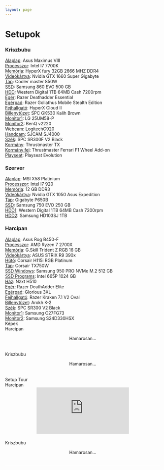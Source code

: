 ```yaml
---
layout: page
---
```


  <div style="border-bottom: solid 1px white;">
  <h1 class="fő_cím">Setupok</h1>
  <div class="setup"><!--main-->
      <div class="c2">
        <div class="setup_cont">
      <!--kriszbubu setup-->
           <h3 class="cím">Kriszbubu</h3>
        	 <a class="cucc" href="https://www.asus.com/hu/Motherboards-Components/Motherboards/All-series/MAXIMUS-VIII-HERO/">Alaplap</a>: Asus Maximus VIII<br>
        	 <a class="cucc" href="https://ark.intel.com/content/www/us/en/ark/products/97129/intel-core-i7-7700k-processor-8m-cache-up-to-4-50-ghz.html">Processzor</a>: Intel I7 7700K<br>
        	 <a class="cucc" href="https://www.hyperxgaming.com/en/memory/fury-ddr4">Memória</a>: HyperX fury 32GB 2666 MHZ DDR4<br>
        	 <a class="cucc" href="https://www.gigabyte.com/Graphics-Card/GV-N166SGAMING-OC-6GD#kf">Videókártya</a>: Nvidia GTX 1660 Super Gigabyte<br>
        	 <a class="cucc" href="https://www.coolermaster.com/catalog/power-supplies/v-series/v850/">Táp</a>: Cooler master 850W<br>
        	 <a class="cucc" href="https://www.samsung.com/hu/memory-storage/860-evo-sata-3-2-5-ssd/MZ-76E500BEU/">SSD</a>: Samsung 860 EVO 500 GB<br>
        	 <a class="cucc" href="https://edigital.hu/belso-merevlemez/wd-green-35-1tb-merevlemez-wd10ears-western-digital-p55375">HDD</a>: Western Digital 1TB 64MB Cash 7200rpm<br>
        	 <a class="cucc" href="https://www.razer.com/gaming-mice/razer-deathadder-essential">Egér</a>: Razer Deathadder Essential<br>
        	 <a class="cucc" href="https://www.razer.com/gaming-mouse-mats/razer-goliathus-mobile-stealth-edition">Egérpad</a>: Razer Goliathus Mobile Stealth Edition<br>
        	 <a class="cucc" href="https://www.hyperxgaming.com/us/headsets/cloud-gaming-headset?partnum=KHX-HSCP-RD">Fejhallgató</a>: HyperX Cloud II<br>
        	 <a class="cucc" href="https://spcgear.com/en/product/gk530-tournament-kailh-brown-rgb/">Billenytűzet</a>: SPC GK530 Kalih Brown<br>
        	 <a class="cucc" href="https://www.lg.com/hu/monitorok/lg-25UM58-ultrawide-ips-monitor">Monitor1</a>: LG 25UM58-P<br>
        	 <a class="cucc" href="https://www.arukereso.hu/monitor-c3126/benq/v2220-p41817792/#">Monitor2</a>: BenQ v2220<br>
        	 <a class="cucc" href="https://www.logitech.com/en-gb/product/hd-pro-webcam-c920">Webcam</a>: LogitechC920<br>
        	 <a class="cucc" href="http://www.sjcammagyarorszag.hu/SJ4000-WIFI-sportkamera-akciokamera-gyari-alapcsom">Handcam</a>: SJCAM SJ4000<br>
           <a class="cucc" href="https://spcgear.com/en/product/sr300f-v2-bk/">Szék</a>: SPC SR300F V2 Black<br>
        	 <a class="cucc" href="https://www.thrustmaster.com/en_US/products/tx-racing-wheel-servo-base">Kormány</a>: Thrustmaster TX<br>
        	 <a class="cucc" href="https://www.alza.hu/thrustmaster-ferrari-f1-wheel-add-on-d3850683.htm?kampan=adw_alza_pla_all_smart-shopping-campaign_produkty_prislusenstvi-pro-it-tv_c_9050390_MA516j3&gclid=CjwKCAiA8ov_BRAoEiwAOZogwSt0HnumeBBRZ_Pj0hev-Rv91rBV5Naw3xSGMOHg1IqjivbTyriY_BoC4Q4QAvD_BwE">Kormány fej</a>: Thrustmaster Ferrari F1 Wheel Add-on<br>
        	 <a class="cucc" href="https://jatekkonzol-kiegeszito.arukereso.hu/playseat/evolution-rem-00004-6-p81940656/">Playseat</a>: Playseat Evolution<br>
       </div>

<div class="setup_cont">
       <!--szervergép-->
           <h3 class="cím">Szerver</h3>
         	 <a class="cucc" href="https://www.msi.com/Motherboard/support/X58_Platinum">Alaplap</a>: MSI X58 Platinium<br>
         	 <a class="cucc" href="https://ark.intel.com/content/www/us/en/ark/products/37147/intel-core-i7-920-processor-8m-cache-2-66-ghz-4-80-gt-s-intel-qpi.html?wapkw=i7%20920">Processzor</a>: Intel I7 920<br>
         	 <a class="cucc" href="">Memória</a>: 12 GB DDR3<br>
         	 <a class="cucc" href="https://www.nvidia.com/en-in/geforce/products/10series/geforce-gtx-1050/">Videókártya</a>: Nvidia GTX 1050 Asus Expedition<br>
         	 <a class="cucc" href="https://www.gigabyte.com/Power-Supply/Power-Supply#kf">Táp</a>: Gigabyte P650B<br>
         	 <a class="cucc" href="https://www.samsung.com/hu/memory-storage/750-evo-sata-3-2-5-inch-ssd/MZ-750250BW/">SSD</a>: Samsung 750 EVO 250 GB<br>
         	 <a class="cucc" href="https://edigital.hu/belso-merevlemez/wd-green-35-1tb-merevlemez-wd10ears-western-digital-p55375">HDD1</a>: Western Digital 1TB 64MB Cash 7200rpm<br>
           <a class="cucc" href="http://www.hdsentinel.hu/storageinfo_details.php?lang=hu&model=SAMSUNG+HD103SJ">HDD2</a>: Samsung HD103SJ 1TB<br>
        </div>
    </div>
<div class="c3">
       <!--harcipan setup-->
       <div class="setup_cont">
       <h3 class="cím">Harcipan</h3>
    	 <a class="cucc" href="https://www.asus.com/hu/Motherboards/ROG-STRIX-B450-F-GAMING/">Alaplap</a>: Asus Rog B450-F<br>
    	 <a class="cucc" href="https://www.amd.com/en/products/cpu/amd-ryzen-7-2700x">Processzor</a>: AMD Ryzen 7 2700X <br>
    	 <a class="cucc" href="https://www.gskill.com/product/165/166/1536654268/F4-3200C16D-16GTZRTrident-Z-RGBDDR4-3200MHz-CL16-18-18-38-1.35V16GB-(2x8GB)">Memória</a>: G.Skill Trident Z RGB 16 GB <br>
    	 <a class="cucc" href="https://www.asus.com/hu/Graphics-Cards/STRIXR9390DC3OC8GD5GAMING/">Videókártya</a>: ASUS STRIX R9 390x<br>
       <a class="cucc" href="https://www.corsair.com/ww/en/Categories/Products/Liquid-Cooling/Dual-Radiator-Liquid-Coolers/Hydro-Series%E2%84%A2-RGB-Platinum/p/CW-9060038-WW">Hűtő</a>: Corsair H115i RGB Platinum<br>
    	 <a class="cucc" href="https://www.corsair.com/us/en/Categories/Products/Power-Supply-Units/Enthusiast-Series%E2%84%A2-TX750-%E2%80%94-80-PLUS%C2%AE-Certified-Power-Supply/p/CMPSU-750TX">Táp</a>: Corsair TX750W<br>
    	 <a class="cucc" href="https://www.samsung.com/hu/memory-storage/950-pro-nvme-m-2-ssd/MZ-V5P512BW/">SSD Windows</a>: Samsung 950 PRO NVMe M.2 512 GB<br>
    	 <a class="cucc" href="https://www.intel.com/content/www/us/en/products/memory-storage/solid-state-drives/consumer-ssds/6-series/ssd-665p-series.html">SSD Programs</a>: Intel 665P 1024 GB <br>
    	 <a class="cucc" href="https://www.nzxt.com/products/h510-matte-black">Ház</a>: Nzxt H510<br>
    	 <a class="cucc" href="https://www.razer.com/gaming-mice/razer-deathadder-elite">Egér</a>: Razer DeathAdder Elite<br>
    	 <a class="cucc" href="https://www.pcgamingrace.com/products/glorious-extended-gaming-mouse-pad">Egérpad</a>: Glorious 3XL<br>
    	 <a class="cucc" href="https://www.razer.com/gaming-audio/refurbished-razer-kraken-71-v2">Fejhallgató</a>: Razer Kraken 7.1 V2 Oval<br>
    	 <a class="cucc" href="https://www.portdesigns.com/en/145-gaming-keyboard-arokh-k-2.html">Billenytűzet</a>: Arokh K-2<br>
       <a class="cucc" href="https://spcgear.com/en/product/sr300-v2-bk/">Szék</a>: SPC SR300 V2 Black<br>
    	 <a class="cucc" href="https://www.samsung.com/hu/monitors/cfg73/LC27FG73FQUXEN/">Monitor1</a>: Samsung C27FG73<br>
    	 <a class="cucc" href="https://www.samsung.com/hu/monitors/led-se330h/">Monitor2</a>: Samsung S24D330HSX<br>
       </div>
     </div>
  </div>
  <!--képek-->
  <div class="fő_cím">Képek</div>
  <div class="cím">Harcipan</div>
  <p style="text-align: center; padding-bottom: 20px;">Hamarosan...</p>
  <div class="cím" style="padding-bottom: 0px;">Kriszbubu</div>
  <p style="text-align: center; padding-bottom: 20px;">Hamarosan...</p>
  <!--videók-->
  <div class="fő_cím">Setup Tour</div>
  <div class="cím">Harcipan</div>
  <div style="text-align: center; padding-bottom: 20px;"><div><iframe class="avgifr" src='https://www.youtube.com/embed/cW30bVjXLVY' frameborder='0' allowfullscreen ></iframe></div></div>
  <div class="cím" style="padding-bottom: 0px;">Kriszbubu</div>
  <p style="text-align: center; padding-bottom: 20px;">Hamarosan...</p>
  </div>
